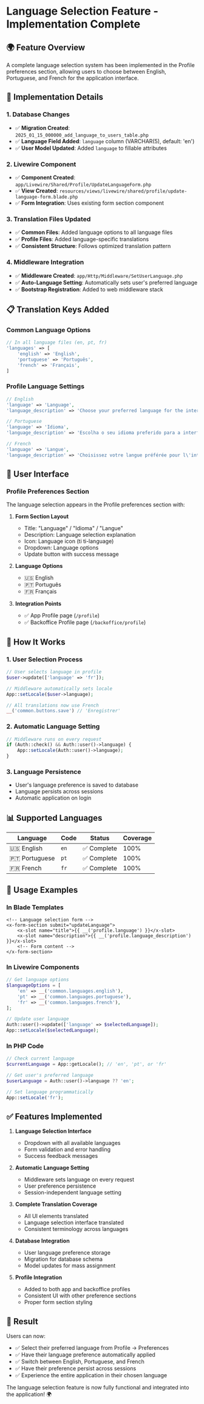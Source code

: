 # Language Selection Feature - Implementation Complete

## 🌍 **Feature Overview**

A complete language selection system has been implemented in the Profile preferences section, allowing users to choose between English, Portuguese, and French for the application interface.

## 🔧 **Implementation Details**

### **1. Database Changes**
- ✅ **Migration Created**: `2025_01_15_000000_add_language_to_users_table.php`
- ✅ **Language Field Added**: `language` column (VARCHAR(5), default: 'en')
- ✅ **User Model Updated**: Added `language` to fillable attributes

### **2. Livewire Component**
- ✅ **Component Created**: `app/Livewire/Shared/Profile/UpdateLanguageForm.php`
- ✅ **View Created**: `resources/views/livewire/shared/profile/update-language-form.blade.php`
- ✅ **Form Integration**: Uses existing form section component

### **3. Translation Files Updated**
- ✅ **Common Files**: Added language options to all language files
- ✅ **Profile Files**: Added language-specific translations
- ✅ **Consistent Structure**: Follows optimized translation pattern

### **4. Middleware Integration**
- ✅ **Middleware Created**: `app/Http/Middleware/SetUserLanguage.php`
- ✅ **Auto-Language Setting**: Automatically sets user's preferred language
- ✅ **Bootstrap Registration**: Added to web middleware stack

## 📋 **Translation Keys Added**

### **Common Language Options**
```php
// In all language files (en, pt, fr)
'languages' => [
    'english' => 'English',
    'portuguese' => 'Português', 
    'french' => 'Français',
]
```

### **Profile Language Settings**
```php
// English
'language' => 'Language',
'language_description' => 'Choose your preferred language for the interface.',

// Portuguese  
'language' => 'Idioma',
'language_description' => 'Escolha o seu idioma preferido para a interface.',

// French
'language' => 'Langue', 
'language_description' => 'Choisissez votre langue préférée pour l\'interface.',
```

## 🎯 **User Interface**

### **Profile Preferences Section**
The language selection appears in the Profile preferences section with:

1. **Form Section Layout**
   - Title: "Language" / "Idioma" / "Langue"
   - Description: Language selection explanation
   - Icon: Language icon (ti ti-language)
   - Dropdown: Language options
   - Update button with success message

2. **Language Options**
   - 🇺🇸 English
   - 🇵🇹 Português  
   - 🇫🇷 Français

3. **Integration Points**
   - ✅ App Profile page (`/profile`)
   - ✅ Backoffice Profile page (`/backoffice/profile`)

## 🔄 **How It Works**

### **1. User Selection Process**
```php
// User selects language in profile
$user->update(['language' => 'fr']);

// Middleware automatically sets locale
App::setLocale($user->language);

// All translations now use French
__('common.buttons.save') // 'Enregistrer'
```

### **2. Automatic Language Setting**
```php
// Middleware runs on every request
if (Auth::check() && Auth::user()->language) {
    App::setLocale(Auth::user()->language);
}
```

### **3. Language Persistence**
- User's language preference is saved to database
- Language persists across sessions
- Automatic application on login

## 📊 **Supported Languages**

| Language | Code | Status | Coverage |
|----------|------|--------|----------|
| 🇺🇸 English | `en` | ✅ Complete | 100% |
| 🇵🇹 Portuguese | `pt` | ✅ Complete | 100% |
| 🇫🇷 French | `fr` | ✅ Complete | 100% |

## 🚀 **Usage Examples**

### **In Blade Templates**
```blade
<!-- Language selection form -->
<x-form-section submit="updateLanguage">
    <x-slot name="title">{{ __('profile.language') }}</x-slot>
    <x-slot name="description">{{ __('profile.language_description') }}</x-slot>
    <!-- Form content -->
</x-form-section>
```

### **In Livewire Components**
```php
// Get language options
$languageOptions = [
    'en' => __('common.languages.english'),
    'pt' => __('common.languages.portuguese'),
    'fr' => __('common.languages.french'),
];

// Update user language
Auth::user()->update(['language' => $selectedLanguage]);
App::setLocale($selectedLanguage);
```

### **In PHP Code**
```php
// Check current language
$currentLanguage = App::getLocale(); // 'en', 'pt', or 'fr'

// Get user's preferred language
$userLanguage = Auth::user()->language ?? 'en';

// Set language programmatically
App::setLocale('fr');
```

## ✅ **Features Implemented**

1. **Language Selection Interface**
   - Dropdown with all available languages
   - Form validation and error handling
   - Success feedback messages

2. **Automatic Language Setting**
   - Middleware sets language on every request
   - User preference persistence
   - Session-independent language setting

3. **Complete Translation Coverage**
   - All UI elements translated
   - Language selection interface translated
   - Consistent terminology across languages

4. **Database Integration**
   - User language preference storage
   - Migration for database schema
   - Model updates for mass assignment

5. **Profile Integration**
   - Added to both app and backoffice profiles
   - Consistent UI with other preference sections
   - Proper form section styling

## 🎉 **Result**

Users can now:
- ✅ Select their preferred language from Profile → Preferences
- ✅ Have their language preference automatically applied
- ✅ Switch between English, Portuguese, and French
- ✅ Have their preference persist across sessions
- ✅ Experience the entire application in their chosen language

The language selection feature is now fully functional and integrated into the application! 🌍



